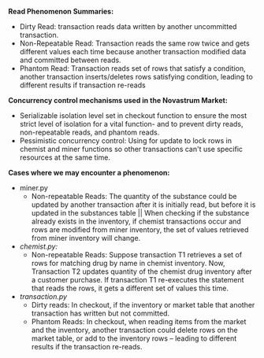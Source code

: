 **Read Phenomenon Summaries:**
* Dirty Read: transaction reads data written by another uncommitted transaction. 
* Non-Repeatable Read: Transaction reads the same row twice and gets different values each time because another transaction modified data and committed between reads. 
* Phantom Read: Transaction reads set of rows that satisfy a condition, another transaction inserts/deletes rows satisfying condition, leading to different results if transaction re-reads

**Concurrency control mechanisms used in the Novastrum Market:**
* Serializable isolation level set in checkout function to ensure the most strict level of isolation for a vital function- and to prevent dirty reads, non-repeatable reads, and phantom reads.
* Pessimistic concurrency control: Using for update to lock rows in chemist and miner functions so other transactions can't use specific resources at the same time. 

**Cases where we may encounter a phenomenon:**

* miner.py
  * Non-repeatable Reads: The quantity of the substance could be updated by another transaction after it is initially read, but before it is updated in the substances table || When checking if the substance already exists in the inventory, if chemist transactions occur and rows are modified from miner inventory, the set of values retrieved from miner inventory will change. 
* _chemist.py:_
  * Non-repeatable Reads: Suppose transaction T1 retrieves a set of rows for matching drug by name in chemist inventory. Now, Transaction T2 updates quantity of the chemist drug inventory after a customer purchase. If transaction T1 re-executes the statement that reads the rows, it gets a different set of values this time.
* _transaction.py_
  * Dirty reads: In checkout, if the inventory or market table that another transaction has written but not committed.
  * Phantom Reads: In checkout, when reading items from the market and the inventory, another transaction could delete rows on the market table, or add to the inventory rows – leading to different results if the transaction re-reads. 
